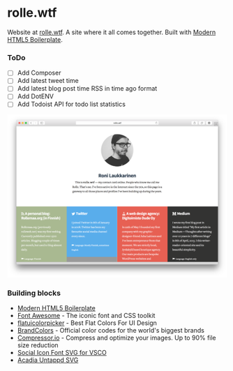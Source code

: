 # rolle.wtf

Website at [rolle.wtf](http://rolle.wtf). A site where it all comes together. Built with [Modern HTML5 Boilerplate](https://github.com/ronilaukkarinen/modern-html5-boilerplate).

### ToDo
- [ ] Add Composer
- [ ] Add latest tweet time
- [ ] Add latest blog post time RSS in time ago format
- [ ] Add DotENV
- [ ] Add Todoist API for todo list statistics

![](https://raw.githubusercontent.com/ronilaukkarinen/rolle.wtf/master/screenshot.png "Screenshot")

### Building blocks

* [Modern HTML5 Boilerplate](https://github.com/ronilaukkarinen/modern-html5-boilerplate)
* [Font Awesome](http://fortawesome.github.io/Font-Awesome/) - The iconic font and CSS toolkit
* [flatuicolorpicker](http://www.flatuicolorpicker.com/) - Best Flat Colors For UI Design
* [BrandColors](http://brandcolors.net/) - Official color codes for the world's biggest brands
* [Compressor.io](https://compressor.io/) - Compress and optimize your images. Up to 90% file size reduction
* [Social Icon Font SVG for VSCO](https://github.com/tombryan/social-icon-font/)
* [Acadia Untappd SVG](https://github.com/gesteves/acadia/tree/master/source/svg)